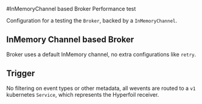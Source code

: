 #InMemoryChannel based Broker Performance test

Configuration for a testing the `Broker`, backed by a `InMemoryChannel`.

## InMemory Channel based Broker

Broker uses a default InMemory channel, no extra configurations like `retry`.

## Trigger

No filtering on event types or other metadata, all wevents are routed to a `v1` kubernetes `Service`, which represents the Hyperfoil receiver.
